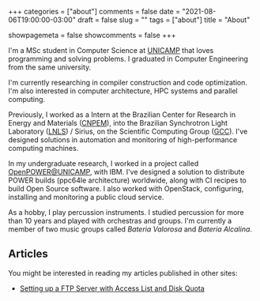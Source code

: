 +++
categories = ["about"]
comments = false
date = "2021-08-06T19:00:00-03:00"
draft = false
slug = ""
tags = ["about"]
title = "About"

showpagemeta = false
showcomments = false
+++

I'm a MSc student in Computer Science at [UNICAMP](https://www.unicamp.br/unicamp/english) that loves programming and solving problems. I graduated in Computer Engineering from the same university.

I'm currently researching in compiler construction and code optimization. I'm also interested in computer architecture, HPC systems and parallel computing.

Previously, I worked as a Intern at the Brazilian Center for Research in Energy and Materials ([CNPEM](https://cnpem.br/en/)), into the Brazilian Synchrotron Light Laboratory ([LNLS](https://www.lnls.cnpem.br/en/)) / Sirius, on the Scientific Computing Group ([GCC](https://www.lnls.cnpem.br/grupos/gcc-en/)). I've designed solutions in automation and monitoring of high-performance computing machines.

In my undergraduate research, I worked in a project called [OpenPOWER@UNICAMP](https://openpower.ic.unicamp.br/), with IBM. I've designed a solution to distribute POWER builds (ppc64le architecture) worldwide, along with CI recipes to build Open Source software. I also worked with OpenStack, configuring, installing and monitoring a public cloud service.

As a hobby, I play percussion instruments. I studied percussion for more than 10 years and played with orchestras and groups. I'm currently a member of two music groups called *Bateria Valorosa* and *Bateria Alcalina*.

## Articles

You might be interested in reading my articles published in other sites:

* [Setting up a FTP Server with Access List and Disk Quota](https://web.archive.org/web/20230407023534/https://openpower.ic.unicamp.br/post/ftp-server-setup-with-acl-and-quota/)
